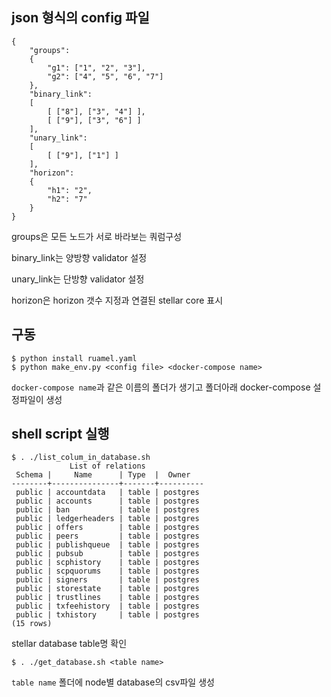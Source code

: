 ## json 형식의 config 파일

```
{
    "groups":
    {
        "g1": ["1", "2", "3"],
        "g2": ["4", "5", "6", "7"]
    },
    "binary_link":
    [
        [ ["8"], ["3", "4"] ],
        [ ["9"], ["3", "6"] ]
    ],
    "unary_link":
    [
        [ ["9"], ["1"] ]
    ],
    "horizon":
    {
        "h1": "2",
        "h2": "7"
    }
}
```
groups은 모든 노드가 서로 바라보는 쿼럼구성

binary_link는 양방향 validator 설정

unary_link는 단방향 validator 설정

horizon은 horizon 갯수 지정과 연결된 stellar core 표시

## 구동

```
$ python install ruamel.yaml
$ python make_env.py <config file> <docker-compose name>
```

`docker-compose name`과 같은 이름의 폴더가 생기고 폴더아래 docker-compose 설정파일이 생성

## shell script 실행

```
$ . ./list_colum_in_database.sh
             List of relations
 Schema |     Name      | Type  |  Owner   
--------+---------------+-------+----------
 public | accountdata   | table | postgres
 public | accounts      | table | postgres
 public | ban           | table | postgres
 public | ledgerheaders | table | postgres
 public | offers        | table | postgres
 public | peers         | table | postgres
 public | publishqueue  | table | postgres
 public | pubsub        | table | postgres
 public | scphistory    | table | postgres
 public | scpquorums    | table | postgres
 public | signers       | table | postgres
 public | storestate    | table | postgres
 public | trustlines    | table | postgres
 public | txfeehistory  | table | postgres
 public | txhistory     | table | postgres
(15 rows)
```
stellar database table명 확인

```
$ . ./get_database.sh <table name>
```

`table name` 폴더에 node별 database의 csv파일 생성 
